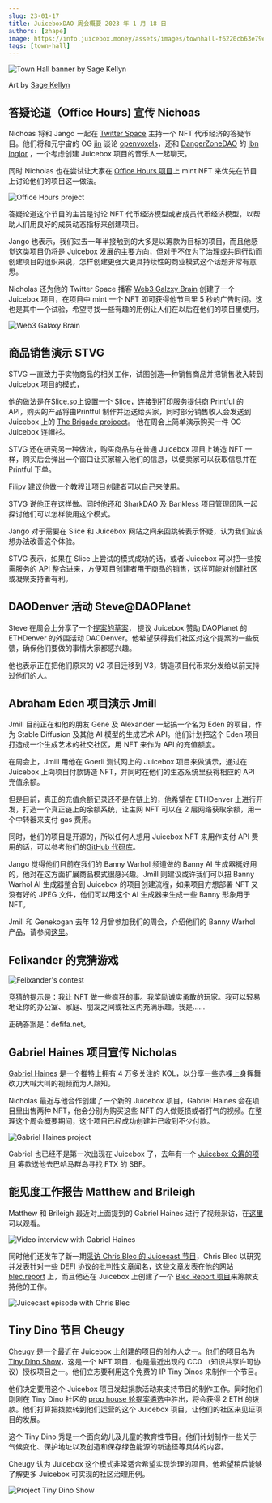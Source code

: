 ```yaml
---
slug: 23-01-17
title: JuiceboxDAO 周会概要 2023 年 1 月 18 日
authors: [zhape]
image: https://info.juicebox.money/assets/images/townhall-f6220cb63e79e62f790a0ba4a041c68c.png
tags: [town-hall]
---
```



![Town Hall banner by Sage Kellyn](townhall.png) 

Art by [Sage Kellyn](https://twitter.com/SageKellyn)

## 答疑论道（Office Hours) 宣传 Nichoas

Nichoas 将和 Jango 一起在 [ Twitter Space](https://twitter.com/nnnnicholas/status/1614985966548094977) 主持一个 NFT 代币经济的答疑节目。他们将和元宇宙的 OG [jin](https://twitter.com/dankvr) 谈论 [openvoxels](https://twitter.com/openvoxels)，还和 [DangerZoneDAO](https://twitter.com/DangerZoneDAO) 的 [Ibn Inglor](https://twitter.com/IbnInglor) ，一个考虑创建 Juicebox 项目的音乐人一起聊天。

同时 Nicholas 也在尝试让大家在 [Office Hours 项目](https://juicebox.money/@officehoursclub)上 mint NFT 来优先在节目上讨论他们的项目这一做法。

![Office Hours project](office_hours.png)

答疑论道这个节目的主旨是讨论 NFT 代币经济模型或者成员代币经济模型，以帮助人们用良好的成员动态指标来创建项目。

Jango 也表示，我们过去一年半接触到的大多是以筹款为目标的项目，而且他感觉这类项目仍将是 Juicebox 发展的主要方向，但对于不仅为了治理或共同行动而创建项目的组织来说，怎样创建更强大更具持续性的商业模式这个话题非常有意思。

Nicholas 还为他的 Twitter Space 播客 [Web3 Galzxy Brain](https://juicebox.money/@web3galaxybrain) 创建了一个 Juicebox 项目，在项目中 mint 一个 NFT 即可获得他节目里 5 秒的广告时间。这也是其中一个试验，希望寻找一些有趣的用例让人们在以后在他们的项目里使用。

![Web3 Galaxy Brain](web3_galaxy_brain.png) 

## 商品销售演示 STVG

STVG 一直致力于实物商品的相关工作，试图创造一种销售商品并把销售收入转到 Juicebox 项目的模式，

他的做法是在[Slice.so](https://slice.so/)上设置一个 Slice，连接到打印服务提供商 Printful 的 API，购买的产品将由Printful 制作并运送给买家，同时部分销售收入会发送到 Juicebox 上的 [The Brigade projoect](https://juicebox.money/v2/p/390)。 他在周会上简单演示购买一件 OG Juicebox 连帽衫。

STVG 还在研究另一种做法，购买商品与在普通 Juicebox 项目上铸造 NFT 一样，购买后会弹出一个窗口让买家输入他们的信息，以便卖家可以获取信息并在 Printful 下单。

Filipv 建议他做一个教程让项目创建者可以自己来使用。

STVG 说他正在这样做。同时他还和 SharkDAO 及 Bankless 项目管理团队一起探讨他们可以怎样使用这个模式。

Jango 对于需要在 Slice 和 Juicebox 网站之间来回跳转表示怀疑，认为我们应该想办法改善这个体验。

STVG 表示，如果在 Slice 上尝试的模式成功的话，或者 Juicebox 可以把一些按需服务的 API 整合进来，方便项目创建者用于商品的销售，这样可能对创建社区或凝聚支持者有利。



## DAODenver 活动 Steve@DAOPlanet

Steve 在周会上分享了一个[提案的草案](https://www.notion.so/juicebox/Juicebox-DAODenver-ETHDenver-BUIDL-Week-Side-Event-Sponsorship-5b117e82d6b745449204a099275235f4)， 提议 Juicebox 赞助 DAOPlanet 的 ETHDenver 的外围活动 DAODenver。他希望获得我们社区对这个提案的一些反馈，确保他们要做的事情大家都感兴趣。

他也表示正在把他们原来的 V2 项目迁移到 V3，铸造项目代币来分发给以前支持过他们的人。

## Abraham Eden 项目演示  Jmill

Jmill 目前正在和他的朋友 Gene 及 Alexander 一起搞一个名为 Eden 的项目，作为 Stable Diffusion 及其他 AI 模型的生成艺术 API。他们计划把这个 Eden 项目打造成一个生成艺术的社交社区，用 NFT 来作为 API 的充值额度。

在周会上，Jmill 用他在 Goerli 测试网上的 Juicebox 项目来做演示，通过在 Juicebox 上向项目付款铸造 NFT，并同时在他们的生态系统里获得相应的 API 充值余额。

但是目前，真正的充值余额记录还不是在链上的，他希望在 ETHDenver 上进行开发，打造一个真正链上的余额系统，让主网 NFT 可以在 2 层网络获取余额，用一个中转器来支付 gas 费用。

同时，他们的项目是开源的，所以任何人想用 Juicebox NFT 来用作支付 API 费用的话，可以参考他们的[GitHub 代码库](https://github.com/abraham-ai)。

Jango 觉得他们目前在我们的 Banny Warhol 频道做的 Banny AI 生成器挺好用的，他对在这方面扩展商品模式很感兴趣。Jmill 则建议或许我们可以把 Banny Warhol AI 生成器整合到 Juicebox 的项目创建流程，如果项目方想部署 NFT 又没有好的 JPEG 文件，他们可以用这个 AI 生成器来生成一些 Banny 形象用于 NFT。

Jmill 和 Genekogan 去年 12 月曾参加我们的周会，介绍他们的 Banny Warhol 产品，请参阅[这里](https://info.juicebox.money/town-hall/22-12-13/#banny-warhol-with-jmill-and-genekogan)。

## Felixander 的竞猜游戏

![Felixander's contest](felixander_contest_0117.png)

竞猜的提示是：我让 NFT 做一些疯狂的事。我奖励诚实勇敢的玩家。我可以轻易地让你的办公室、家庭、朋友之间或社区内充满乐趣。我是......

正确答案是：defifa.net。

## Gabriel Haines 项目宣传 Nicholas

[Gabriel Haines](https://twitter.com/gabrielhaines) 是一个推特上拥有 4 万多关注的 KOL，以分享一些赤裸上身挥舞砍刀大喊大叫的视频而为人熟知。

Nicholas 最近与他合作创建了一个新的 Juicebox 项目，Gabriel Haines 会在项目里出售两种 NFT，他会分别为购买这些 NFT 的人做贬损或者打气的视频。在整理这个周会概要期间，这个项目已经成功创建并已收到不少付款。

![Gabriel Haines project](gabriel_rantsforyou.png)

Gabriel 也已经不是第一次出现在 Juicebox 了，去年有一个 [Juicebox 众筹的项目](https://juicebox.money/v2/p/327) 筹款送他去巴哈马群岛寻找 FTX 的 SBF。

## 能见度工作报告 Matthew and Brileigh

Matthew 和 Brileigh 最近对上面提到的 Gabriel Haines 进行了视频采访，在[这里](https://www.youtube.com/watch?v=nBi49fBHaeo)可以观看。

![Video interview with Gabriel Haines](interview_gabrielhaines.png)

同时他们还发布了新一期[采访 Chris Blec 的 Juicecast 节目](https://www.youtube.com/watch?v=mJ5CKcW4GsQ)，Chris Blec 以研究并发表针对一些 DEFI 协议的批判性文章闻名，这些文章发表在他的网站 [blec.report](https://blec.report/) 上，而且他还在 Juicebox 上创建了一个 [Blec Report 项目](https://juicebox.money/@blecreport)来筹款支持他的工作。

![Juicecast episode with Chris Blec](interview_chrisblec.png)

## Tiny Dino 节目 Cheugy

[Cheugy](https://twitter.com/hollowcapital) 是一个最近在 Juicebox 上创建的项目的创办人之一。他们的项目名为 [Tiny Dino Show](https://juicebox.money/@tinydinoshow)，这是一个 NFT 项目，也是最近出现的 CC0 （知识共享许可协议）授权项目之一。他们立志要利用这个免费的 IP Tiny Dinos 来制作一个节目。

他们决定要用这个 Juicebox 项目发起捐款活动来支持节目的制作工作。同时他们刚刚在 Tiny Dino 社区的 [prop house 轮提案遴选](https://prop.house/tiny-dinos/round-1)中胜出，将会获得 2 ETH 的拨款。他们打算把拨款转到他们运营的这个 Juicebox 项目，让他们的社区来见证项目的发展。

这个 Tiny Dino 秀是一个面向幼儿及儿童的教育性节目。他们计划制作一些关于气候变化、保护地址以及创造和保存绿色能源的新途径等具体的内容。

Cheugy 认为 Juicebox 这个模式非常适合希望实现治理的项目。他希望稍后能够了解更多 Juicebox 可实现的社区治理用例。

![Project Tiny Dino Show](project_tinydinoshow.png)